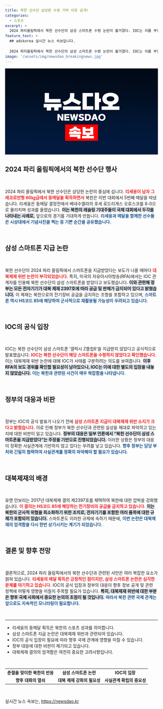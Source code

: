 ```yaml
---
title: 북한 선수단 삼성폰 수령 거부 이유 공개!
categories:
  - 스포츠
excerpt: >
  2024 파리올림픽에서 북한 선수단의 삼성 스마트폰 수령 논란이 불거졌다. IOC는 이를 부인하며 결론을 내렸지만, 대북제재 위반 우려는 여전히 남아있다. 정부 대응은 비판받을 가능성이 높다.
feature_text: >
  ## adskorea 실시간 뉴스 속보입니다.

  2024 파리올림픽에서 북한 선수단의 삼성 스마트폰 수령 논란이 불거졌다. IOC는 이를 부인하며 결론을 내렸지만, 대북제재 위반 우려는 여전히 남아있다. 정부 대응은 비판받을 가능성이 높다.
image: '/assets/img/newsdao_breakingnews.jpg'
---
```


<p><img src="/assets/img/newsdao_breakingnews.jpg" alt="adskorea 속보" /></p>

<h2 data-ke-size="size26">2024 파리 올림픽에서의 북한 선수단 행사</h2>

<p data-ke-size="size16">&nbsp;</p>

<p>2024 파리 올림픽에서 북한 선수단은 상당한 논란의 중심에 섭니다. <b><span style="color: #ee2323;">리세웅이 남자 그레코로만형 60㎏급에서 동메달을 획득하면서</span></b> 북한은 이번 대회에서 5번째 메달을 따냈습니다. 리세웅은 동메달 결정전에서 베네수엘라의 호세 로드리게스 오로스코를 8-0으로 물리치며 성과를 올렸습니다. <b><span style="background-color: #21538527;">이는 북한의 레슬링 기대주들이 국제 대회에서 두각을 나타내는 사례로,</span></b> 앞으로의 경기를 기대하게 만듭니다. <b><span style="color: #1a5490;">리세웅과 메달을 함께한 선수들은 시상대에서 기념사진을 찍는 등 기쁜 순간을 공유했습니다.</span></b> </p>

<p data-ke-size="size16">&nbsp;</p>

<h2 data-ke-size="size26">삼성 스마트폰 지급 논란</h2>

<p data-ke-size="size16">&nbsp;</p>

<p>북한 선수단이 2024 파리 올림픽에서 스마트폰을 지급받았다는 보도가 나올 때마다 <b><span style="color: #ee2323;">대북제재 위반 논란이 부각되었습니다.</span></b> 특히, 미국의 자유아시아방송(RFA)에서는 IOC 관계자를 인용해 북한 선수단이 삼성 스마트폰을 받았다고 보도했습니다. <b><span style="background-color: #21538527;">이와 관련해 정부는 모든 전자기기가 대북 제재 2397호에 따라 공급 및 판매가 금지되어 있다고 밝혔습니다.</span></b> 이 제재는 북한으로의 전기장비 공급을 금지하는 조항을 포함하고 있으며, <b><span style="color: #1a5490;">스마트폰 역시 HS코드 85에 해당하여 군사적으로 재활용될 가능성이 우려되고 있습니다.</span></b> </p>

<p data-ke-size="size16">&nbsp;</p>

<h2 data-ke-size="size26">IOC의 공식 입장</h2>

<p data-ke-size="size16">&nbsp;</p>

<p>IOC는 북한 선수단이 삼성 스마트폰 ‘갤럭시 Z플립6’을 지급받지 않았다고 공식적으로 발표했습니다. <b><span style="color: #ee2323;">IOC는 북한 선수단이 해당 스마트폰을 수령하지 않았다고 확인했습니다.</span></b> 이는 대북제재 위반 논란에 대해 IOC가 사태를 구분하려는 의도를 보여줍니다. <b><span style="background-color: #21538527;">이후 RFA의 보도 경위를 확인할 필요성이 남아있으나, IOC는 이에 대한 별도의 입장을 내놓지 않았습니다.</span></b> <b><span style="color: #1a5490;">이는 북한과 관련된 사건이 매우 복잡함을 나타냅니다.</span></b> </p>

<p data-ke-size="size16">&nbsp;</p>

<h2 data-ke-size="size26">정부의 대응과 비판</h2>

<p data-ke-size="size16">&nbsp;</p>

<p>정부는 IOC의 공식 발표가 나오기 전에 <b><span style="color: #ee2323;">삼성 스마트폰 지급이 대북제재 위반 소지가 크다고 밝혔습니다.</span></b> 이로 인해 정부가 북한 선수단과 관련된 실상을 제대로 파악하고 있는지에 대한 비판이 일고 있습니다. <b><span style="background-color: #21538527;">정부의 대응은 일부 언론에서 “북한 선수단이 삼성 스마트폰을 지급받았다”는 주장을 기반으로 진행되었습니다.</span></b> 이러한 상황은 정부의 대응이 정확한 사실관계에 기반하지 않고 있다는 우려를 낳고 있습니다. <b><span style="color: #1a5490;">향후 정부는 담당 부처와 긴밀히 협력하여 사실관계를 정확히 파악해야 할 필요가 있습니다.</span></b> </p>

<p data-ke-size="size16">&nbsp;</p>

<h2 data-ke-size="size26">대북제재의 배경</h2>

<p data-ke-size="size16">&nbsp;</p>

<p>유엔 안보리는 2017년 대북제재 결의 제2397호를 채택하여 북한에 대한 압박을 강화했습니다. <b><span style="color: #ee2323;">이 결의는 HS코드 85에 해당하는 전기장비의 공급을 금지하고 있습니다.</span></b> <b><span style="background-color: #21538527;">이는 북한의 군사적 위협을 최소화하기 위한 조치로, 전자기기를 포함한 여러 품목에 대한 규제가 포함되어 있습니다.</span></b> 스마트폰도 이러한 규제에 속하기 때문에, <b><span style="color: #1a5490;">이번 논란은 대북제재의 엄격함을 다시 한번 상기시키는 계기가 되었습니다.</span></b> </p>

<p data-ke-size="size16">&nbsp;</p>

<h2 data-ke-size="size26">결론 및 향후 전망</h2>

<p data-ke-size="size16">&nbsp;</p>

<p>결론적으로, 2024 파리 올림픽에서의 북한 선수단과 관련된 사안은 여러 복잡한 요소가 얽혀 있습니다. <b><span style="color: #ee2323;">리세웅의 메달 획득은 긍정적인 점이지만, 삼성 스마트폰 논란은 심각한 문제를 야기하고 있습니다.</span></b> IOC의 공식 입장과 정부의 대응이 향후 정보 공개 및 관련 정책에 어떻게 영향을 미칠지 주목할 필요가 있습니다. <b><span style="background-color: #21538527;">특히, 대북제재 위반에 대한 부분은 향후 국제 사회에서 중요한 논의의 초점이 될 것입니다.</span></b> <b><span style="color: #1a5490;">따라서 북한 관련 국제 관계는 앞으로도 지속적인 모니터링이 필요합니다.</span></b> </p>

<p data-ke-size="size16">&nbsp;</p>

<hr>

<ul>
<li>리세웅의 동메달 획득은 북한의 스포츠 성과를 의미합니다.</li>
<li>삼성 스마트폰 지급 논란은 대북제재 위반과 관련되어 있습니다.</li>
<li>IOC의 공식 입장이 필요에 따라 향후 국제 관계에 영향을 미칠 수 있습니다.</li>
<li>정부 대응에 대한 비판이 제기되고 있습니다.</li>
<li>대북제재 결의의 엄격함은 여전히 중요한 고려사항입니다.</li>
</ul>

<p data-ke-size="size16">&nbsp;</p>

<table>
<tr>
<td style="text-align: center; height: 17px;"><b>춘절을 맞이한 북한의 반응</b></td>
<td style="text-align: center; height: 17px;"><b>삼성 스마트폰 논란</b></td>
<td style="text-align: center; height: 17px;"><b>IOC의 입장</b></td>
</tr>
<tr>
<td style="text-align: center; height: 17px;"><b>향후 대화의 열쇠</b></td>
<td style="text-align: center; height: 17px;"><b>대북 제재 강화의 필요성</b></td>
<td style="text-align: center; height: 17px;"><b>사실관계 확립의 중요성</b></td>
</tr>
</table>

<p data-ke-size="size16">&nbsp;</p>
실시간 뉴스 속보는, <a href="https://newsdao.kr" rel="dofollow">https://newsdao.kr</a>


